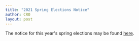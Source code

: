 ```yaml
---
title: "2021 Spring Elections Notice"
author: CRO
layout: post
---
```


The notice for this year's spring elections may be found <a href="https://drive.google.com/file/d/1fzSYE7TeNx5o9QwnxSPCwLTZw__nvYq0/view">here</a>.<br> 